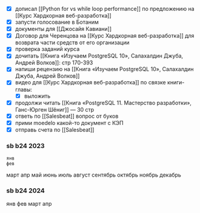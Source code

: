 - [x] дописал [[Python for vs while loop performance]] по предложению на [[Курс Хардкорная веб-разработка]]
- [x] запусти голосование в Ботаним
- [x] документы для [[Джосайя Кавиани]]
- [x] Договор для Черенцова на [[Курс Хардкорная веб-разработка]] для возврата части средств от его организации
- [x] проверка заданий курса
- [x] дочитать [[Книга «Изучаем PostgreSQL 10», Салахалдин Джуба, Андрей Волков]]: стр 170-393
- [x] напиши рецензию на [[Книга «Изучаем PostgreSQL 10», Салахалдин Джуба, Андрей Волков]]
- [x] видео для [[Курс Хардкорная веб-разработка]] по связке книги-главы:
	- [x] выложить
- [x] продолжи читать [[Книга «PostgreSQL 11. Мастерство разработки», Ганс-Юрген Шёниг]] — 30 стр
- [x] ответь по [[Salesbeat]] вопрос от буков 
- [x] прими moedelo какой-то документ с КЭП
- [x] отправь счета по [[Salesbeat]]

### sb b24 2023

	янв
	фев
март
	апр
	май
	июнь
	июль
	август
	сентябрь
	октябрь
	ноябрь
	декабрь

### sb b24 2024

янв
	фев
март
апр